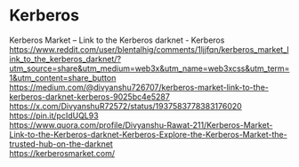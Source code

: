 # Kerberos
Kerberos Market – Link to the Kerberos darknet - Kerberos
<br>
https://www.reddit.com/user/blentalhig/comments/1ljjfqn/kerberos_market_link_to_the_kerberos_darknet/?utm_source=share&utm_medium=web3x&utm_name=web3xcss&utm_term=1&utm_content=share_button
<br>
https://medium.com/@divyanshu726707/kerberos-market-link-to-the-kerberos-darknet-kerberos-9025bc4e5287
<br>
https://x.com/DivyanshuR72572/status/1937583778383176020
<br>
https://pin.it/pcIdUQL93
<br>
https://www.quora.com/profile/Divyanshu-Rawat-211/Kerberos-Market-Link-to-the-Kerberos-darknet-Kerberos-Explore-the-Kerberos-Market-the-trusted-hub-on-the-darknet
<br>
https://kerberosmarket.com/
